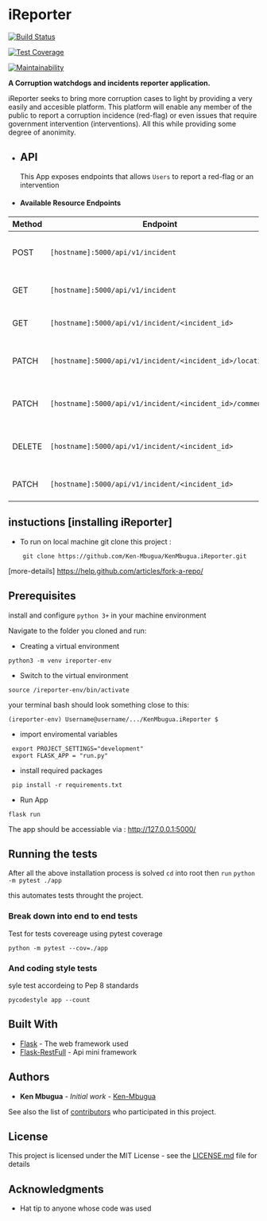 # iReporter

[![Build Status](https://travis-ci.com/Ken-Mbugua/KenMbugua.iReporter.svg?branch=develop)](https://travis-ci.com/Ken-Mbugua/KenMbugua.iReporter)

[![Test Coverage](https://api.codeclimate.com/v1/badges/447adbdbd24d34155585/test_coverage)](https://codeclimate.com/github/Ken-Mbugua/KenMbugua.iReporter/test_coverage)

[![Maintainability](https://api.codeclimate.com/v1/badges/447adbdbd24d34155585/maintainability)](https://codeclimate.com/github/Ken-Mbugua/KenMbugua.iReporter/maintainability)

**A Corruption watchdogs and incidents reporter application.**

iReporter seeks to bring more corruption cases to light by providing a very easily and accesible platform.
This platform will enable any member of the public to report a corruption incidence (red-flag) or even issues that require
government intervention (interventions).
All this while providing some degree of anonimity.

- ## API

  This App exposes endpoints that allows `Users` to report a red-flag or an intervention

- #### Available Resource Endpoints

| Method | Endpoint                                                 | Usage                                          |
| ------ | -------------------------------------------------------- | ---------------------------------------------- |
| POST   | `[hostname]:5000/api/v1/incident`                        | Create a red-flag or an intervention.          |
| GET    | `[hostname]:5000/api/v1/incident`                        | Get all red-flags or interventions.            |
| GET    | `[hostname]:5000/api/v1/incident/<incident_id>`          | Get a red-flad or an intervention.             |
| PATCH  | `[hostname]:5000/api/v1/incident/<incident_id>/location` | Update Location of a red-flag or intervention. |
| PATCH  | `[hostname]:5000/api/v1/incident/<incident_id>/comment`  | Update Comment of a red-flag or intervention.  |
| DELETE | `[hostname]:5000/api/v1/incident/<incident_id>`          | Delete a single red-flag or intervention.      |
| PATCH  | `[hostname]:5000/api/v1/incident/<incident_id>`          | Update a red-flag or intervention.             |

## instuctions [installing iReporter]

- To run on local machine git clone this project :

```
    git clone https://github.com/Ken-Mbugua/KenMbugua.iReporter.git
```

[more-details] https://help.github.com/articles/fork-a-repo/

## Prerequisites

install and configure `python 3+` in your machine environment

Navigate to the folder you cloned and run:

- Creating a virtual environment

```
python3 -m venv ireporter-env
```

- Switch to the virtual environment

`source /ireporter-env/bin/activate`

your terminal bash should look something close to this:

`(ireporter-env) Username@username/.../KenMbugua.iReporter $`

- import enviromental variables

```
 export PROJECT_SETTINGS="development"
 export FLASK_APP = "run.py"
```

- install required packages

```
 pip install -r requirements.txt
```

- Run App

```
flask run
```

The app should be accessiable via : http://127.0.0.1:5000/

## Running the tests

After all the above installation process is solved `cd` into root then `run`
`python -m pytest ./app`

this automates tests throught the project.

### Break down into end to end tests

Test for tests covereage using pytest coverage

```
python -m pytest --cov=./app
```

### And coding style tests

syle test accordeing to Pep 8 standards

```
pycodestyle app --count
```

## Built With

- [Flask](http://flask.pocoo.org/docs/1.0/) - The web framework used
- [Flask-RestFull](https://flask-restful.readthedocs.io/en/latest/) - Api mini framework

## Authors

- **Ken Mbugua** - _Initial work_ - [Ken-Mbugua](https://github.com/Ken-MbuguaiReporter)

See also the list of [contributors](https://github.com/Ken-MbuguaiReporter/KenMbuguaiReporter/contributors) who participated in this project.

## License

This project is licensed under the MIT License - see the [LICENSE.md](LICENSE.md) file for details

## Acknowledgments

- Hat tip to anyone whose code was used
